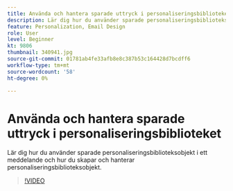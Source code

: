 ```yaml
---
title: Använda och hantera sparade uttryck i personaliseringsbiblioteket
description: Lär dig hur du använder sparade personaliseringsbiblioteksobjekt i ett meddelande och hur du skapar och hanterar personaliseringsbiblioteksobjekt.
feature: Personalization, Email Design
role: User
level: Beginner
kt: 9806
thumbnail: 340941.jpg
source-git-commit: 01781ab4fe33afb8e8c387b53c164428d7bcdff6
workflow-type: tm+mt
source-wordcount: '58'
ht-degree: 0%

---
```



# Använda och hantera sparade uttryck i personaliseringsbiblioteket

Lär dig hur du använder sparade personaliseringsbiblioteksobjekt i ett meddelande och hur du skapar och hanterar personaliseringsbiblioteksobjekt.

>[!VIDEO](https://video.tv.adobe.com/v/340941?quality=12&learn=on)
